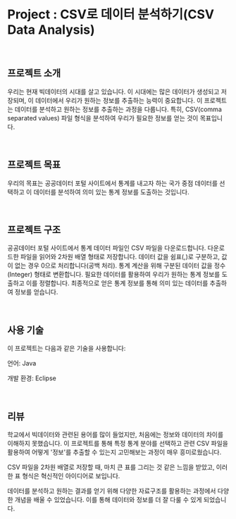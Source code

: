 # Project : CSV로 데이터 분석하기(CSV Data Analysis)

<br/>

## 프로젝트 소개

우리는 현재 빅데이터의 시대를 살고 있습니다. 이 시대에는 많은 데이터가 생성되고 저장되며, 이 데이터에서 우리가 원하는 정보를 추출하는 능력이 중요합니다. 이 프로젝트는 데이터를 분석하고 원하는 정보를 추출하는 과정을 다룹니다. 특히, CSV(comma separated values) 파일 형식을 분석하여 우리가 필요한 정보를 얻는 것이 목표입니다.

<br/>

## 프로젝트 목표

우리의 목표는 공공데이터 포털 사이트에서 통계를 내고자 하는 국가 중점 데이터를 선택하고 이 데이터를 분석하여 의미 있는 통계 정보를 도출하는 것입니다.

<br/>

## 프로젝트 구조

공공데이터 포털 사이트에서 통계 데이터 파일인 CSV 파일을 다운로드합니다.
다운로드한 파일을 읽어와 2차원 배열 형태로 저장합니다.
데이터 값을 쉼표(,)로 구분하고, 값이 없는 경우 0으로 처리합니다(공백 처리).
통계 계산을 위해 구분된 데이터 값을 정수(Integer) 형태로 변환합니다.
필요한 데이터를 활용하여 우리가 원하는 통계 정보를 도출하고 이를 정렬합니다.
최종적으로 얻은 통계 정보를 통해 의미 있는 데이터를 추출하여 정보를 얻습니다.

<br/>

## 사용 기술

이 프로젝트는 다음과 같은 기술을 사용합니다:

언어: Java

개발 환경: Eclipse

<br/>

## 리뷰

학교에서 빅데이터와 관련된 용어를 많이 들었지만, 처음에는 정보와 데이터의 차이를 이해하지 못했습니다. 이 프로젝트를 통해 특정 통계 분야를 선택하고 관련 CSV 파일을 활용하여 어떻게 '정보'를 추출할 수 있는지 고민해보는 과정이 매우 흥미로웠습니다.

CSV 파일을 2차원 배열로 저장할 때, 마치 큰 표를 그리는 것 같은 느낌을 받았고, 이러한 표 형식은 혁신적인 아이디어로 보입니다.

데이터를 분석하고 원하는 결과를 얻기 위해 다양한 자료구조를 활용하는 과정에서 다양한 개념을 배울 수 있었습니다. 이를 통해 데이터와 정보를 더 잘 다룰 수 있게 되었습니다.
